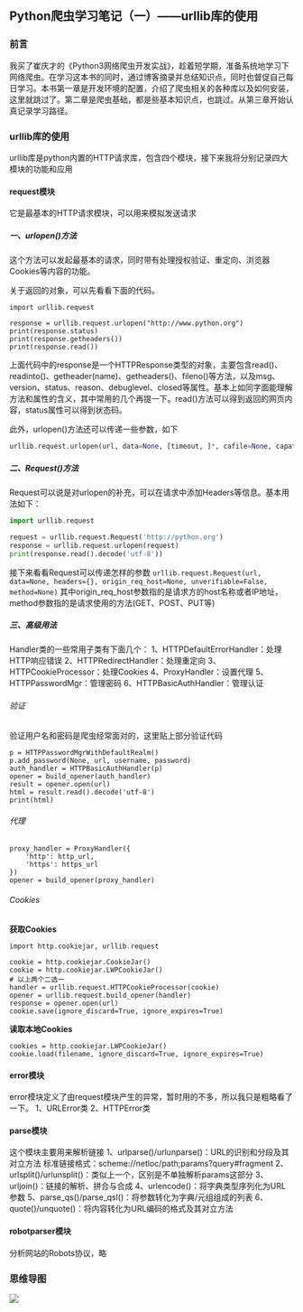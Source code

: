 ## Python爬虫学习笔记（一）——urllib库的使用

### 前言
我买了崔庆才的《Python3网络爬虫开发实战》，趁着短学期，准备系统地学习下网络爬虫。在学习这本书的同时，通过博客摘录并总结知识点，同时也督促自己每日学习。本书第一章是开发环境的配置，介绍了爬虫相关的各种库以及如何安装，这里就跳过了。第二章是爬虫基础，都是些基本知识点，也跳过。从第三章开始认真记录学习路径。
### urllib库的使用
urllib库是python内置的HTTP请求库，包含四个模块，接下来我将分别记录四大模块的功能和应用
#### request模块
它是最基本的HTTP请求模块，可以用来模拟发送请求

##### 一、urlopen()方法

这个方法可以发起最基本的请求，同时带有处理授权验证、重定向、浏览器Cookies等内容的功能。

关于返回的对象，可以先看看下面的代码。

```
import urllib.request

response = urllib.request.urlopen("http://www.python.org")
print(response.status)
print(response.getheaders())
print(response.read())
```
上面代码中的response是一个HTTPResponse类型的对象，主要包含read()、readinto()、getheader(name)、getheaders()、fileno()等方法，以及msg、version、status、reason、debuglevel、closed等属性。基本上如同字面能理解方法和属性的含义，其中常用的几个再提一下。read()方法可以得到返回的网页内容，status属性可以得到状态码。

此外，urlopen()方法还可以传递一些参数，如下

```python
urllib.request.urlopen(url, data=None, [timeout, ]*, cafile=None, capath=None, cadefault=False, context=None) 
```

##### 二、Request()方法

Request可以说是对urlopen的补充，可以在请求中添加Headers等信息。基本用法如下：

```python
import urllib.request

request = urllib.request.Request('http://python.org')
response = urllib.request.urlopen(request)
print(response.read().decode('utf-8'))
```
接下来看看Request可以传递怎样的参数
` urllib.request.Request(url, data=None, headers={}, origin_req_host=None, unverifiable=False, method=None) `
其中origin_req_host参数指的是请求方的host名称或者IP地址，method参数指的是请求使用的方法(GET、POST、PUT等)

##### 三、高级用法

Handler类的一些常用子类有下面几个：
1、HTTPDefaultErrorHandler：处理HTTP响应错误
2、HTTPRedirectHandler：处理重定向
3、HTTPCookieProcessor：处理Cookies
4、ProxyHandler：设置代理
5、HTTPPasswordMgr：管理密码
6、HTTPBasicAuthHandler：管理认证

###### 验证

验证用户名和密码是爬虫经常面对的，这里贴上部分验证代码

```
p = HTTPPasswordMgrWithDefaultRealm()
p.add_password(None, url, username, password)
auth_handler = HTTPBasicAuthHandler(p)
opener = build_opener(auth_handler)
result = opener.open(url)
html = result.read().decode('utf-8')
print(html)
```
###### 代理

```
proxy_handler = ProxyHandler({
    'http': http_url,
    'https': https_url
})
opener = build_opener(proxy_handler)
```
###### Cookies

**获取Cookies**

```
import http.cookiejar, urllib.request

cookie = http.cookiejar.CookieJar()
cookie = http.cookiejar.LWPCookieJar()
# 以上两个二选一
handler = urllib.request.HTTPCookieProcessor(cookie)
opener = urllib.request.build_opener(handler)
response = opener.open(url)
cookie.save(ignore_discard=True, ignore_expires=True)
```
**读取本地Cookies**

```
cookies = http.cookiejar.LWPCookieJar()
cookie.load(filename, ignore_discard=True, ignore_expires=True)
```

#### error模块
error模块定义了由request模块产生的异常，暂时用的不多，所以我只是粗略看了一下。
1、URLError类
2、HTTPError类

#### parse模块
这个模块主要用来解析链接
1、urlparse()/urlunparse()：URL的识别和分段及其对立方法
    标准链接格式：scheme://netloc/path;params?query#fragment
2、urlsplit()/urlunsplit()：类似上一个，区别是不单独解析params这部分
3、urljoin()：链接的解析、拼合与合成
4、urlencode()：将字典类型序列化为URL参数
5、parse_qs()/parse_qsl()：将参数转化为字典/元组组成的列表
6、quote()/unquote()：将内容转化为URL编码的格式及其对立方法

#### robotparser模块
分析网站的Robots协议，略

### 思维导图
![](https://images2018.cnblogs.com/blog/1318960/201809/1318960-20180901201547792-1564291852.png)